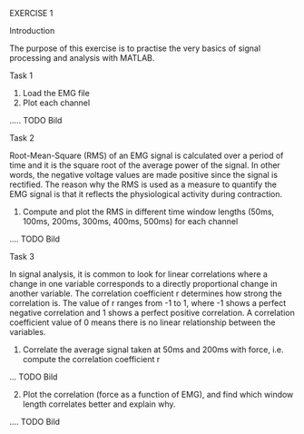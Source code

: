 EXERCISE 1

Introduction

The purpose of this exercise is to practise the very basics of signal processing and analysis with MATLAB.

Task 1

1)	Load the EMG file
2)	Plot each channel


..... TODO Bild

Task 2

Root-Mean-Square (RMS) of an EMG signal is calculated over a period of time and it is the square root of the average power of the signal. In other words, the negative voltage values are made positive since the signal is rectified. The reason why the RMS is used as a measure to quantify the EMG signal is that it reflects the physiological activity during contraction.
1)	Compute and plot the RMS in different time window lengths (50ms, 100ms, 200ms, 300ms, 400ms, 500ms) for each channel

.... TODO Bild

Task 3

In signal analysis, it is common to look for linear correlations where a change in one variable corresponds to a directly proportional change in another variable. The correlation coefficient r determines how strong the correlation is. The value of r ranges from -1 to 1, where -1 shows a perfect negative correlation and 1 shows a perfect positive correlation. A correlation coefficient value of 0 means there is no linear relationship between the variables.
1)	Correlate the average signal taken at 50ms and 200ms with force, i.e. compute the correlation coefficient r

... TODO Bild

2)	Plot the correlation (force as a function of EMG), and find which window length correlates better and explain why. 


.... TODO Bild
